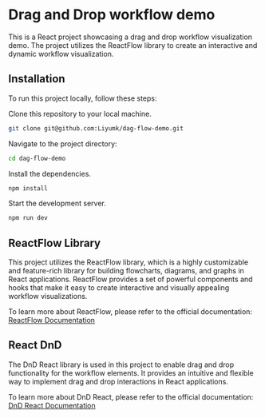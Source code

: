 # Drag and Drop workflow demo

This is a React project showcasing a drag and drop workflow visualization demo. The project utilizes the ReactFlow library to create an interactive and dynamic workflow visualization.

## Installation

To run this project locally, follow these steps:

Clone this repository to your local machine.

```bash
git clone git@github.com:Liyumk/dag-flow-demo.git
```

Navigate to the project directory:

```bash
cd dag-flow-demo
```

Install the dependencies.

```bash
npm install
```

Start the development server.

```bash
npm run dev
```

## ReactFlow Library

This project utilizes the ReactFlow library, which is a highly customizable and feature-rich library for building flowcharts, diagrams, and graphs in React applications. ReactFlow provides a set of powerful components and hooks that make it easy to create interactive and visually appealing workflow visualizations.

To learn more about ReactFlow, please refer to the official documentation: [ReactFlow Documentation](https://reactflow.dev/)

## React DnD

The DnD React library is used in this project to enable drag and drop functionality for the workflow elements. It provides an intuitive and flexible way to implement drag and drop interactions in React applications.

To learn more about DnD React, please refer to the official documentation: [DnD React Documentation](https://www.npmjs.com/package/react-dnd)
